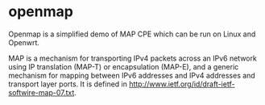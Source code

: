 openmap
=======

Openmap is a simplified demo of MAP CPE which can be run on Linux and Openwrt.

MAP is a mechanism for transporting IPv4 packets across an IPv6 network using IP translation (MAP-T) or
encapsulation (MAP-E), and a generic mechanism for mapping between IPv6 addresses and IPv4 addresses and
transport layer ports. It is defined in http://www.ietf.org/id/draft-ietf-softwire-map-07.txt.
